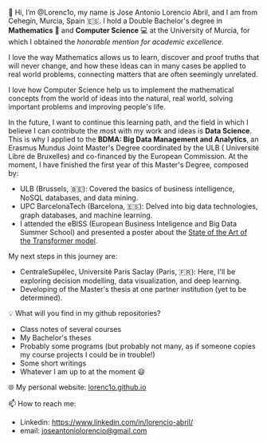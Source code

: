 👋 Hi, I’m @Lorenc1o, my name is Jose Antonio Lorencio Abril, and I am from Cehegín, Murcia, Spain 🇪🇸.
I hold a Double Bachelor's degree in **Mathematics** :1234: and **Computer Science** :computer: at the University of Murcia, for which I obtained the _honorable mention for academic excellence_.

I love the way Mathematics allows us to learn, discover and proof truths that will never change, and how these ideas can in many cases be applied to real world problems, connecting matters that are often seemingly unrelated.

I love how Computer Science help us to implement the mathematical concepts from the world of ideas into the natural, real world, solving important problems and improving people's life.

In the future, I want to continue this learning path, and the field in which I believe I can contribute the most with my work and ideas is **Data Science**. This is why I applied to the **BDMA: Big Data Management and Analytics**, an Erasmus Mundus Joint Master's Degree coordinated by the ULB (
Université Libre de Bruxelles) and co-financed by the European Commission. At the moment, I have finished the first year of this Master's Degree, composed by:

- ULB (Brussels, :belgium:): Covered the basics of business intelligence, NoSQL databases, and data mining. 
- UPC BarcelonaTech (Barcelona, :es:): Delved into big data technologies, graph databases, and machine learning.
- I attended the eBISS (European Business Inteligence and Big Data Summer School) and presented a poster about the [State of the Art of the Transformer model](https://github.com/Lorenc1o/transformer_models_SoE).

My next steps in this journey are:
- CentraleSupélec, Université Paris Saclay (Paris, :fr:): Here, I'll be exploring decision modelling, data visualization, and deep learning.
- Developing of the Master's thesis at one partner institution (yet to be determined).

:bulb: What will you find in my github repositories?
- Class notes of several courses
- My Bachelor's theses
- Probably some programs (but probably not many, as if someone copies my course projects I could be in trouble!)
- Some short writings
- Whatever I am up to at the moment :smiley:

🌐 My personal website: [lorenc1o.github.io](www.lorenc1o.github.io)

📫 How to reach me:
- Linkedin: https://www.linkedin.com/in/lorencio-abril/
- email: joseantoniolorencio@gmail.com
